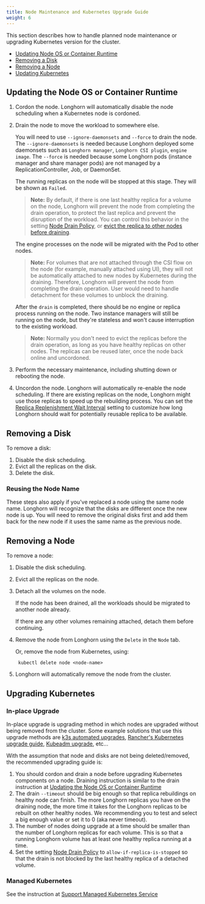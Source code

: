 ```yaml
---
title: Node Maintenance and Kubernetes Upgrade Guide
weight: 6
---
```


This section describes how to handle planned node maintenance or upgrading Kubernetes version for the cluster.

- [Updating Node OS or Container Runtime](#updating-the-node-os-or-container-runtime)
- [Removing a Disk](#removing-a-disk)
- [Removing a Node](#removing-a-node)
- [Updating Kubernetes](#upgrading-kubernetes)

## Updating the Node OS or Container Runtime

1. Cordon the node. Longhorn will automatically disable the node scheduling when a Kubernetes node is cordoned.

1. Drain the node to move the workload to somewhere else.

   You will need to use `--ignore-daemonsets` and `--force` to drain the node.
   The `--ignore-daemonsets` is needed because Longhorn deployed some daemonsets such as `Longhorn manager`, `Longhorn CSI plugin`, `engine image`.
   The `--force` is needed because some Longhorn pods (instance manager and share manager pods) are not managed by a ReplicationController, Job, or DaemonSet.

   The running replicas on the node will be stopped at this stage. They will be shown as `Failed`.

   > **Note:**
   > By default, if there is one last healthy replica for a volume on
   > the node, Longhorn will prevent the node from completing the drain
   > operation, to protect the last replica and prevent the disruption of the
   > workload. You can control this behavior in the setting [Node Drain Policy](../../references/settings#node-drain-policy), or [evict
   > the replica to other nodes before draining](../disks-or-nodes-eviction).

   The engine processes on the node will be migrated with the Pod to other nodes.
   > **Note:** For volumes that are not attached through the CSI flow on the node (for example, manually attached using UI),
   > they will not be automatically attached to new nodes by Kubernetes during the draining.
   > Therefore, Longhorn will prevent the node from completing the drain operation.
   > User would need to handle detachment for these volumes to unblock the draining.

   After the `drain` is completed, there should be no engine or replica process running on the node. Two instance managers will still be running on the node, but they're stateless and won't cause interruption to the existing workload.

   > **Note:** Normally you don't need to evict the replicas before the drain
   > operation, as long as you have healthy replicas on other nodes. The replicas
   > can be reused later, once the node back online and uncordoned.

1. Perform the necessary maintenance, including shutting down or rebooting the node.
1. Uncordon the node. Longhorn will automatically re-enable the node scheduling.
   If there are existing replicas on the node, Longhorn might use those
   replicas to speed up the rebuilding process. You can set the [Replica
   Replenishment Wait Interval](../../references/settings#replica-replenishment-wait-interval) setting to customize how long Longhorn should
   wait for potentially reusable replica to be available.

## Removing a Disk
To remove a disk:
1. Disable the disk scheduling.
1. Evict all the replicas on the disk.
1. Delete the disk.

### Reusing the Node Name

These steps also apply if you've replaced a node using the same node name. Longhorn will recognize that the disks are different once the new node is up. You will need to remove the original disks first and add them back for the new node if it uses the same name as the previous node.

## Removing a Node
To remove a node:
1. Disable the disk scheduling.
1. Evict all the replicas on the node.
1. Detach all the volumes on the node.

   If the node has been drained, all the workloads should be migrated to another node already.

   If there are any other volumes remaining attached, detach them before continuing.

1. Remove the node from Longhorn using the `Delete` in the `Node` tab.

   Or, remove the node from Kubernetes, using:

        kubectl delete node <node-name>

1. Longhorn will automatically remove the node from the cluster.

## Upgrading Kubernetes

### In-place Upgrade
In-place upgrade is upgrading method in which nodes are upgraded without being removed from the cluster.
Some example solutions that use this upgrade methods are [k3s automated upgrades](https://docs.k3s.io/upgrades/automated), [Rancher's Kubernetes upgrade guide](https://rancher.com/docs/rancher/v2.x/en/cluster-admin/upgrading-kubernetes/#upgrading-the-kubernetes-version),
[Kubeadm upgrade](https://kubernetes.io/docs/tasks/administer-cluster/kubeadm/kubeadm-upgrade/), etc...

With the assumption that node and disks are not being deleted/removed, the recommended upgrading guide is:
1. You should cordon and drain a node before upgrading Kubernetes components on a node.
   Draining instruction is similar to the drain instruction at [Updating the Node OS or Container Runtime](#updating-the-node-os-or-container-runtime)
2. The drain `--timeout` should be big enough so that replica rebuildings on healthy node can finish.
   The more Longhorn replicas you have on the draining node, the more time it takes for the Longhorn replicas to be rebuilt on other healthy nodes.
   We recommending you to test and select a big enough value or set it to 0 (aka never timeout).
3. The number of nodes doing upgrade at a time should be smaller than the number of Longhorn replicas for each volume.
   This is so that a running Longhorn volume has at least one healthy replica running at a time.
4. Set the setting [Node Drain Policy](../../references/settings#node-drain-policy) to `allow-if-replica-is-stopped` so that the drain is not blocked by the last healthy replica of a detached volume.


### Managed Kubernetes
See the instruction at [Support Managed Kubernetes Service](../../advanced-resources/support-managed-k8s-service)


